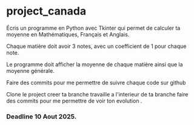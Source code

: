 # project_canada

Écris un programme en Python avec Tkinter qui permet de calculer ta moyenne en Mathématiques, Français et Anglais.

Chaque matière doit avoir 3 notes, avec un coefficient de 1 pour chaque note.

Le programme doit afficher la moyenne de chaque matière ainsi que la moyenne générale.


Faire des commits pour me permettre de suivre chaque code sur github

Clone le project 
creer ta branche
travaille a l'interieur de ta branche 
faire des commits pour me permettre de voir ton evolution
.
### Deadline 10 Aout 2025.

